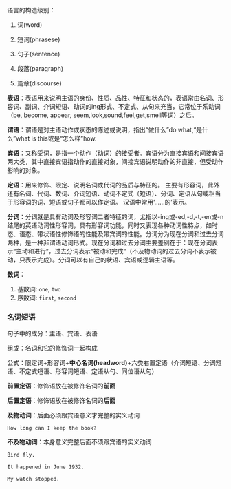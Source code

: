 语言的构造级别：

1. 词(word)

2. 短词(phrasese)

3. 句子(sentence)

4. 段落(paragraph)

5. 篇章(discourse)



**表语**：表语用来说明主语的身份、性质、品性、特征和状态的，表语常由名词、形容词、副词、介词短语、动词的ing形式、不定式、从句来充当，它常位于系动词（be, become, appear, seem,look,sound,feel,get,smell等词）之后。

**谓语**：谓语是对主语动作或状态的陈述或说明，指出“做什么”do what,“是什么”what is this或是“怎么样”how.

**宾语**：又称受词，是指一个动作（动词）的接受者。宾语分为直接宾语和间接宾语两大类，其中直接宾语指动作的直接对象，间接宾语说明动作的非直接，但受动作影响的对象。



**定语**：用来修饰、限定、说明名词或代词的品质与特征的。 主要有形容词，此外还有名词、代词、数词、介词短语、动词不定式（短语）、分词、定语从句或相当于形容词的词、短语或句子都可以作定语。 汉语中常用‘……的’表示。



**分词**：分词就是具有动词及形容词二者特征的词，尤指以-ing或-ed,-d,-t,-en或-n结尾的英语动词性形容词，具有形容词功能，同时又表现各种动词性特点，如时态、语态、带状语性修饰语的性能及带宾词的性能。分词分为现在分词和过去分词两种，是一种非谓语动词形式。现在分词和过去分词主要差别在于：现在分词表示“主动和进行”，过去分词表示“被动和完成”（不及物动词的过去分词不表示被动，只表示完成）。分词可以有自己的状语、宾语或逻辑主语等。

**数词**：

1. 基数词: `one`, `two`
2. 序数词: `first`, `second`

### 名词短语

句子中的成分：主语、宾语、表语

组成：名词和它的修饰词一起构成

公式：限定词+形容词+**中心名词(headword)**+六类右置定语（介词短语、分词短语、不定式短语、形容词短语、定语从句、同位语从句）



**前置定语**：修饰语放在被修饰名词的**前面**

**后置定语**：修饰语放在被修饰名词的**后面**

**及物动词**：后面必须跟宾语意义才完整的实义动词

```
How long can I keep the book?
```

**不及物动词**：本身意义完整后面不须跟宾语的实义动词

```
Bird fly.

It happened in June 1932.

My watch stopped.
```
